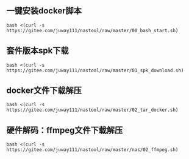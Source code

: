 ## 一键安装docker脚本
```
bash <(curl -s https://gitee.com/juway111/nastool/raw/master/00_bash_start.sh)
```
## 套件版本spk下载
```
bash <(curl -s https://gitee.com/juway111/nastool/raw/master/01_spk_download.sh)
```
## docker文件下载解压
```
bash <(curl -s https://gitee.com/juway111/nastool/raw/master/02_tar_docker.sh)
```
## 硬件解码：ffmpeg文件下载解压
```
bash <(curl -s https://gitee.com/juway111/nastool/raw/master/nas/02_ffmpeg.sh)
```